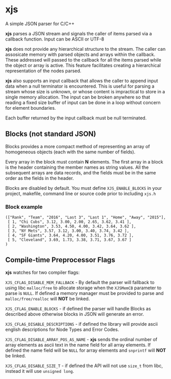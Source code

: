 # xjs
A simple JSON parser for C/C++

**xjs** parses a JSON stream and signals the caller of items parsed via
a callback function. Input can be ASCII or UTF-8

**xjs** does not provide any hierarchical structure to the stream.
The caller can assosicate memory with parsed objects and arrays within
the callback. These addressed will passed to the callback for all the
items parsed while the object or array is active. This feature facilitates
creating a hierarchical representation of the nodes parsed.

**xjs** also supports an input callback that allows the caller to append input
data when a null terminator is encountered. This is useful for parsing a
stream whose size is unknown, or whose content is impractical to store in a
single memory allocation. The input can be broken anywhere so that reading
a fixed size buffer of input can be done in a loop without concern for
element boundaries.

Each buffer returned by the input callback must be null terminated. 

## Blocks (not standard JSON)

Blocks provides a more compact method of representing an array
of homogeneous objects (each with the same number of fields). 

Every array in the block must contain **N** elements. The first array
in a block is the header containing the member names as string values. 
All the subsequent arrays are data records, and the fields must be
in the same order as the fields in the header.

Blocks are disabled by default. You must define `XJS_ENABLE_BLOCKS`
in your project, makefile, command line or source code prior to 
including `xjs.h`

### Block example

```
(["Rank", "Team", "2016", "Last 3", "Last 1", "Home", "Away", "2015"], 
 [ 1, "Chi Cubs", 3.12, 3.00, 2.00, 2.65, 3.62, 3.41 ], 
 [ 2, "Washington", 3.53, 4.50, 4.00, 3.42, 3.64, 3.62 ], 
 [ 3, "NY Mets", 3.57, 3.12, 3.00, 3.40, 3.74, 3.42 ], 
 [ 4, "SF Giants", 3.64, 4.20, 4.00, 3.51, 3.76, 3.72 ], 
 [ 5, "Cleveland", 3.69, 1.73, 3.38, 3.71, 3.67, 3.67 ] 
)
```

## Compile-time Preprocessor Flags

**xjs** watches for two compiler flags:

`XJS_CFLAG_DISABLE_MEM_FALLBACK` - By default the parser will fallback
to using libc `malloc/free` to allocate storage when the `XJSMemCB`
parameter to parse is `NULL`. If defined a memory manager must be
provided to parse and `malloc/free/realloc` will **NOT** be linked.

`XJS_CFLAG_ENABLE_BLOCKS` - if defined the parser will handle Blocks as 
described above otherwise blocks in JSON will generate an error.

`XJS_CFLAG_DISABLE_DESCRIPTIONS` - if defined the library will provide
ascii english descriptions for Node Types and Error Codes.

`XJS_CFLAG_DISABLE_ARRAY_POS_AS_NAME` - **xjs** sends the ordinal number
of array elements as ascii text in the name field for all array elements.
If defined the name field will be ```NULL``` for array elements and 
`snprintf` will **NOT** be linked.

`XJS_CFLAG_DISABLE_SIZE_T` - if defined the API will not use `size_t`
from libc, instead it will use `unsigned long`.

